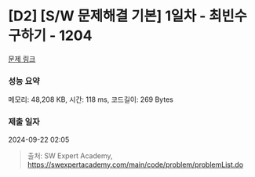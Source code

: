 # [D2] [S/W 문제해결 기본] 1일차 - 최빈수 구하기 - 1204 

[문제 링크](https://swexpertacademy.com/main/code/problem/problemDetail.do?contestProbId=AV13zo1KAAACFAYh) 

### 성능 요약

메모리: 48,208 KB, 시간: 118 ms, 코드길이: 269 Bytes

### 제출 일자

2024-09-22 02:05



> 출처: SW Expert Academy, https://swexpertacademy.com/main/code/problem/problemList.do